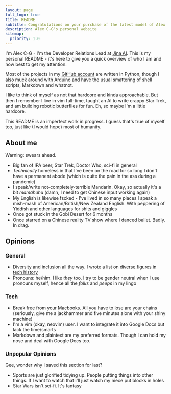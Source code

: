 ```yaml
---
layout: page
full_logo: true
title: README
subtitle: Congratulations on your purchase of the latest model of Alex C-G. Please enjoy this user manual
description: Alex C-G's personal website
sitemap:
  priority: 1.0
---
```

I'm Alex C-G - I'm the Developer Relations Lead at [Jina AI](https://github.com/jina-ai/jina/). This is my personal README - it's here to give you a quick overview of who I am and how best to get my attention.

Most of the projects in my [GitHub account](https://www.github.com/alexcg1) are written in Python, though I also muck around with Arduino and have the usual smattering of shell scripts, Markdown and whatnot.

I like to think of myself as not that hardcore and kinda approachable. But then I remember I live in vim full-time, taught an AI to write crappy Star Trek, and am building robotic butterflies for fun. Eh, so maybe I'm a little hardcore.

This README is an imperfect work in progress. I guess that's true of myself too, just like (I would hope) most of humanity.

## About me

Warning: swears ahead.

- Big fan of IPA beer, Star Trek, Doctor Who, sci-fi in general
- *Technically* homeless in that I've been on the road for so long I don't have a permanent abode (which is quite the pain in the ass during a pandemic)
- I speak/write not-completely-terrible Mandarin. Okay, so actually it's a bit *mamahuhu* (damn, I need to get Chinese input working again)
- My English is likewise fscked - I've lived in so many places I speak a mish-mash of American/British/New Zealand English. With peppering of Yiddish and other languages for shits and giggles
- Once got stuck in the Gobi Desert for 6 months
- Once starred on a Chinese reality TV show where I danced ballet. Badly. In drag.

## Opinions

### General

- Diversity and inclusion all the way. I wrote a list on [diverse figures in tech history](https://github.com/folkswhocode/awesome-diversity/blob/master/FIGURES.md)
- Pronouns: he/him. I like *they* too. I try to be gender neutral when I use pronouns myself, hence all the *folks* and *peeps* in my lingo

### Tech

- Break free from your Macbooks. All you have to lose are your chains (seriously, give me a jackhammer and five minutes alone with your shiny machine)
- I'm a vim (okay, neovim) user. I want to integrate it into Google Docs but lack the time/smarts
- Markdown and plaintext are my preferred formats. Though I can hold my nose and deal with Google Docs too.

### Unpopular Opinions

Gee, wonder why I saved this section for last?

- Sports are just glorified tidying up. People putting things into other things. If I want to watch that I'll just watch my niece put blocks in holes
- Star Wars isn't sci-fi. It's fantasy
<br>
<br>
<br>
<br>
<br>
<br>
<br>
